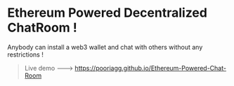 # Ethereum Powered Decentralized ChatRoom !

Anybody can install a web3 wallet and chat with others without any restrictions !

> Live demo ---> https://pooriagg.github.io/Ethereum-Powered-Chat-Room
